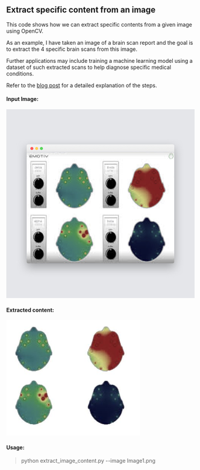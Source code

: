 ## Extract specific content from an image

This code shows how we can extract specific contents from a given image using OpenCV.

As an example, I have taken an image of a brain scan report and the goal is to extract the 4 specific brain scans from this image.

Further applications may include training a machine learning model using a dataset of such extracted scans to help diagnose specific medical conditions.

Refer to the [blog post](https://medium.com/object-extraction-from-images-using-opencv-python/extracting-regions-of-interest-from-images-dacfd05a41ba) for a detailed explanation of the steps.

#### Input Image:
![](Image1.png)

#### Extracted content:
![](BrainMap6.JPG)

#### Usage:
> python extract_image_content.py --image Image1.png

